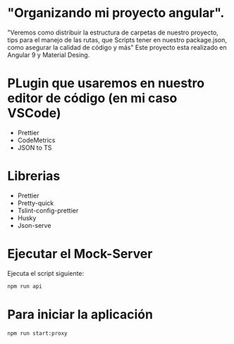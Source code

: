 # "Organizando mi proyecto angular".

"Veremos como distribuir la estructura de carpetas de nuestro proyecto, tips para el manejo de las rutas, que Scripts tener en nuestro package.json, como asegurar la calidad de código y más"
Este proyecto esta realizado en Angular 9 y Material Desing.

# PLugin que usaremos en nuestro editor de código (en mi caso VSCode)

- Prettier
- CodeMetrics
- JSON to TS

# Librerias

- Prettier
- Pretty-quick
- Tslint-config-prettier
- Husky
- Json-serve

# Ejecutar el Mock-Server

Ejecuta el script siguiente:

```cmd
npm run api
```

# Para iniciar la aplicación

```cmd
npm run start:proxy
```
